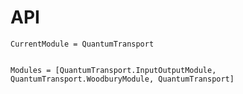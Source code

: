 # API
```@meta
CurrentModule = QuantumTransport
```

```@index
```

<!-- Add more modules here once additional docstrings are added. -->

```@autodocs
Modules = [QuantumTransport.InputOutputModule, QuantumTransport.WoodburyModule, QuantumTransport]
```